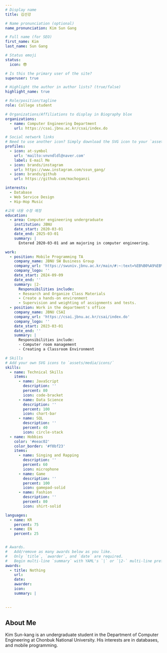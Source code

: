 ```yaml
---
# Display name
title: 김선강

# Name pronunciation (optional)
name_pronunciation: Kim Sun Gang

# Full name (for SEO)
first_name: Kim
last_name: Sun Gang

# Status emoji
status:
  icon: 😎

# Is this the primary user of the site?
superuser: true

# Highlight the author in author lists? (true/false)
highlight_name: true

# Role/position/tagline
role: College student 

# Organizations/Affiliations to display in Biography blox
organizations:
  - name: Computer Engineering Department
    url: https://csai.jbnu.ac.kr/csai/index.do

# Social network links
# Need to use another icon? Simply download the SVG icon to your `assets/media/icons/` folder.
profiles:
  - icon: at-symbol
    url: 'mailto:vnvndldl@naver.com'
    label: E-mail Me
  - icon: brands/instagram
    url: https://www.instagram.com/ssun_gang/
  - icon: brands/github
    url: https://github.com/machoganzi

interests:
  - Database
  - Web Service Design
  - Hip-Hop Music

#교육 내용 수정 예정
education:
  - area: Computer engineering undergraduate
    institution: JBNU
    date_start: 2020-03-01
    date_end: 2025-03-01
    summary: |
      Entered 2020-03-01 and am majoring in computer engineering.

work:
  - position: Mobile Programming TA
    company_name: JBNU SW Business Group
    company_url: 'https://swuniv.jbnu.ac.kr/main/#:~:text=%EB%B0%A9%EB%AC%B8%20%EC%A4%91%EC%9D%B8%20%EC%82%AC%EC%9D%B4%ED%8A%B8%EC%97%90'
    company_logo: ''
    date_start: 2024-09-09
    date_end: ''
    summary: |2-
      Responsibilities include:
      - Research and Organize Class Materials
      - Create a hands-on environment
      - Supervision and weighting of assignments and tests.
  - position: Work in the department's office
    company_name: JBNU CSAI
    company_url: 'https://csai.jbnu.ac.kr/csai/index.do'
    company_logo: ''
    date_start: 2023-03-01
    date_end: ''
    summary: |
      Responsibilities include:
      - Computer room management
      - Creating a Classroom Environment

# Skills
# Add your own SVG icons to `assets/media/icons/`
skills:
  - name: Technical Skills
    items:
      - name: JavaScript
        description: ''
        percent: 80
        icon: code-bracket
      - name: Data Science
        description: ''
        percent: 100
        icon: chart-bar
      - name: SQL
        description: ''
        percent: 40
        icon: circle-stack
  - name: Hobbies
    color: '#eeac02'
    color_border: '#f0bf23'
    items:
      - name: Singing and Rapping
        description: ''
        percent: 60
        icon: microphone
      - name: Game
        description: ''
        percent: 100
        icon: gamepad-solid
      - name: Fashion
        description: ''
        percent: 80
        icon: shirt-solid

languages:
  - name: KR
    percent: 75
  - name: EN
    percent: 25


# Awards.
#   Add/remove as many awards below as you like.
#   Only `title`, `awarder`, and `date` are required.
#   Begin multi-line `summary` with YAML's `|` or `|2-` multi-line prefix and indent 2 spaces below.
awards:
  - title: Nothing
    url: 
    date: 
    awarder: 
    icon: 
    summary: |
     
  
---
```


## About Me

Kim Sun-kang is an undergraduate student in the Department of Computer Engineering at Chonbuk National University. His interests are in databases, and mobile programming.